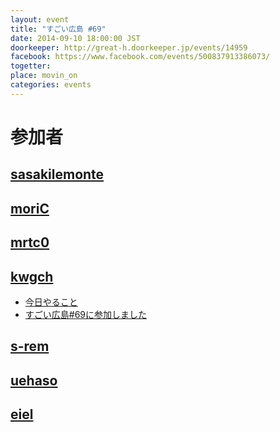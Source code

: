 ```yaml
---
layout: event
title: "すごい広島 #69"
date: 2014-09-10 18:00:00 JST
doorkeeper: http://great-h.doorkeeper.jp/events/14959
facebook: https://www.facebook.com/events/500837913386073/
togetter:
place: movin_on
categories: events
---
```


# 参加者


## [sasakilemonte](https://github.com/sasakilemonte)


## [moriC](https://github.com/moriC)


## [mrtc0](http://twitter.com/mrtc0)


## [kwgch](https://github.com/kwgch)

* [今日やること](https://github.com/great-h/great-h.github.io/issues/1215)
* [すごい広島#69に参加しました](http://kwgch.github.io/blog/2014/09/10/great-h/)


## [s-rem](https://github.com/s-rem)


## [uehaso](https://github.com/uehaso)


## [eiel](http://eiel.info/)
